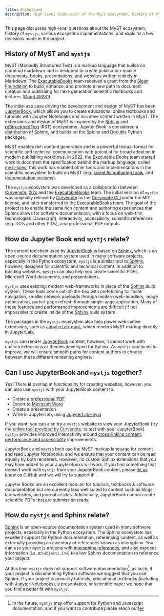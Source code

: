 ```yaml
---
title: Background
description: High-level discussion of the MyST ecosystem, history of mystjs, other implementations like JupyterBook and Sphinx, and explains a few decisions made in the project.
---
```


This page discusses high-level questions about the MyST ecosystem, history of `mystjs`, various ecosystem implementations, and explains a few decisions made in the project.

## History of MyST and `mystjs`

MyST (Markedly Structured Text) is a markup language that builds on standard markdown and is designed to create publication-quality documents, books, presentations, and websites written entirely in Markdown. The [ExecutableBooks] team received a grant from the [Sloan Foundation](https://sloan.org) to build, enhance, and promote a new path to document creation and publishing for next-generation scientific textbooks and lectures ([Grant #9231](https://sloan.org/grant-detail/9231)).

The initial use case driving the development and design of MyST has been [JupyterBook], which allows you to create educational online textbooks and tutorials with Jupyter Notebooks and narrative content written in MyST. The extensions and design of MyST is inspired by the [Sphinx] and [reStructuredText](https://docutils.sourceforge.io/rst.html) (RST) ecosystems. Jupyter Book is considered a [distribution of Sphinx](myst:jupyterbook#explain/sphinx), and builds on the Sphinx and [Docutils] Python packages.

MyST enables rich content generation and is a powerful textual format for scientific and technical communication with potential for broad adoption in modern publishing workflows. In 2022, the Executable Books team started work to document the specification behind the markup language, called [myst-spec](https://github.com/executablebooks/myst-spec), this work has enabled other tools and implementations in the scientific ecosystem to build on MyST (e.g. [scientific authoring tools](https://curvenote.com/for/writing), and [documentation systems](https://blog.readthedocs.com/jupyter-book-read-the-docs/)).

The `mystjs` ecosystem was developed as a collaboration between [Curvenote], [2i2c] and the [ExecutableBooks] team. The initial version of `mystjs` was originally release by [Curvenote] as the [Curvenote CLI](https://curvenote.com/docs/cli) under the MIT license, and later transferred to the [ExecutableBooks] team. The goal of the project is to enable the same rich content and authoring experiences that Sphinx allows for software documentation, with a focus on web-first technologies (Javascript), interactivity, accessibility, scientific references (e.g. DOIs and other PIDs), and professional PDF outputs.

## How do Jupyter Book and `mystjs` relate?

The current toolchain used by [JupyterBook] is based on [Sphinx], which is an open-source documentation system used in many software projects, especially in the Python ecosystem. `mystjs` is a similar tool to [Sphinx], however, designed for scientific and technical content. In addition to building websites, `mystjs` can also help you create scientific PDFs, Microsoft Word documents, and presentations.

`mystjs` uses existing, modern web-frameworks in place of the [Sphinx] build system. These tools come out-of-the-box with prefetching for faster navigation, smaller network payloads through modern web-bundlers, image optimization, partial-page refresh through single-page application. Many of these features and performance improvements are difficult (if not impossible) to create inside of the [Sphinx] build system.

The packages in the `mystjs` ecosystem also help power web-native extensions, such as [JupyterLab-myst], which renders MyST markup directly in JupyterLab.

`mystjs` can render [JupyterBook] content, however, it cannot work with custom extensions or themes developed for Sphinx. As `mystjs` continues to improve, we will ensure smooth paths for content authors to choose between these different rendering engines.

## Can I use JupyterBook and `mystjs` together?

Yes! There **is** overlap in functionality for creating websites, however, you can also use `mystjs` with your JupyterBook content to:

- Create a [professional PDF](./creating-pdf-documents.md)
- Export to [Microsoft Word](./creating-word-documents.md)
- Create a presentation
- Write in JupyterLab, using [JupyterLab-myst]

If you want, you can also try a `mystjs` website to view your JupyterBook (try the [online tool provided by Curvenote](https://try.curvenote.com), to test with your JupyterBook). `mystjs` provides improved interactivity around [cross-linking content](./cross-references.md), [performance and accessibility](./accessibility-and-performance.md) improvements.

JupyterBook and `mystjs` both use the MyST markup language for content and read Jupyter Notebooks, and we ensure that your content can be read equally by both renderers. However, no custom Sphinx extensions that you may have added to your JupyterBooks will work. If you find something that doesn't work with `mystjs` from your JupyterBook content, please [let us know on GitHub](https://github.com/executablebooks/mystjs/issues) and we will try to support it!

Jupyter Books are an excellent medium for tutorials, textbooks & software documentation but are currently less well suited to content such as blogs, lab-websites, and journal articles. Additionally, JupyterBook cannot create scientific PDFs that are submission ready.

## How do `mystjs` and Sphinx relate?

[Sphinx] is an open-source documentation system used in many software projects, especially in the Python ecosystem. The Sphinx ecosystem has excellent support for Python documentation, referencing content, as well as externally providing an inventory of references known as intersphinx. You can use your `mystjs` projects with [intersphinx references](#intersphinx), and also exposes information (i.e. an `objects.inv`) to allow Sphinx documentation to reference your project.

At this time `mystjs` does not support software documentation[^1], as such, if your project is documenting Python software we suggest that you use Sphinx. If your project is primarily tutorials, educational textbooks (including with Jupyter Notebooks), a presentation, or scientific paper we hope that you find a better fit with `mystjs`!

[^1]: In the future, `mystjs` may offer support for Python and Javascript documentation, and if you want to contribute please reach out!

[2i2c]: https://2i2c.org/
[curvenote]: https://curvenote.com
[docutils]: https://docutils.sourceforge.io/
[executablebooks]: https://executablebooks.org/
[jupyterbook]: https://jupyterbook.org/
[jupyterlab-myst]: https://github.com/executablebooks/jupyterlab-myst
[sphinx]: https://www.sphinx-doc.org/
